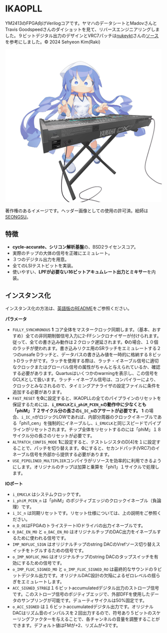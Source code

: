 # IKAOPLL
YM2413のFPGA向けVerilogコアです。ヤマハのデータシートとMadovさんとTravis Goodspeedさんのダイショットを見て、リバースエンジニアリングしました。９ビットデジタル出力のデザインとVRC7パッチは[nukeykt](https://github.com/nukeykt)さんの[ソース](https://github.com/nukeykt/Nuked-SMS-FPGA/blob/main/ym2413.v)を参考にしました。© 2024 Sehyeon Kim(Raki) 

<p align=center><img alt="header image" src="./docs/ikamusume_dx7.jpg" height="auto" width="640"></p>

著作権のあるイメージです。ヘッダー画像としての使用の許可済。絵師は[SEONGSU](https://twitter.com/seongsu_twit)。

## 特徴
* **cycle-accurate、シリコン解析基盤**の、BSD2ライセンスコア。
* 実際のチップの大体の信号を正確にエミュレート。
* ３つのデジタル出力を用意。
* 全てのLSIテストビットを実装。
* 使いやすい、**LPFが必要ない16ビットアキュムレート出力とミキサー**を内装。

## インスタンス化
インスタンス化の方法は、[英語版のREADME](README.md)をご参照ください。


**パラメータ**
* `FULLY_SYNCHRONOUS` **1** コア全体をマスタークロック同期します。（基本、おすすめ）全ての非同期制御信号入力に2-FFシンクロナイザーが付けられます。従って、全ての書き込み動作は２クロック遅延されます。**0**の場合、１０個のラッチが使われます。書き込みリクエ用のSRラッチをエミュレートする２つのunsafe Ⅾラッチと、データバスの書き込み値を一時的に格納する８ビットⅮラッチがです。ラッチを使用する際は、ラッチ・イネーブル信号に適切なクロックまたはグローバル信号の属性がちゃんと与えられているか、確認する必要があります。Quartusはいくつかのwarningを表示し、この信号をGCLKとして扱います。ラッチ・イネーブル信号は、コンパイラーにより、クロックとみなされるので、タイミングアナライザの設定ファイルに条件を追加する必要があります。
* `FAST_RESET` を**0**に設定すると、IKAOPLLの全てのパイプラインのリセットを保証するためには、**`i_EMUCLK`と`i_phiM_PCEN_n`の動作中に少なくとも「phiM」７２サイクル分の長さの`i_IC_n`のアサートが必要です。** **1** の場合、`i_IC_n`がロジックLOWであれば、内部分周器のクロックイネーブルである「phi1_cen」を強制的にイネーブルし、`i_EMUCLK`と同じスピードでパイプラインがリセットされます。チップ全体をリセットするのには「phiM」１８サイクル分の長さのリセットが必要です。
* `ALTPATCH_CONFIG_MODE` **1**に設定すると、テストレジスタのD[4]を１に設定することで、パッチを切り替えます。**0**にすると、セカンドパッチ(VRC7)のイネーブル信号を外部から提供する必要があります。
* `USE_PIPELINED_MULTIPLIER`コンパイラがリソースを効率的に利用できるようにします。オリジナルのチップは加算と乗算を「phi1」１サイクルで処理します。


**IOポート**
* `i_EMUCLK` はシステムクロックです。
* `i_phiM_PCEN_n` は「phiM」のポジティブエッジのクロックイネーブル（負論理）です。
* `i_IC_n` は同期リセットです。リセット仕様については、上の説明をご参照ください。
* `o_D_OE`はFPGAのトライステートIOドライバの出力イネーブルです。
* `O_DAC_EN_MO` と `o_DAC_EN_RO` はオリジナルチップのDAC出力をイネーブルするために使われる信号です。
* `IMP_NOFLUC_SIGN` はオリジナルチップのstring DACのVrefソース切り替えスイッチをトグルするための信号です。
* `o_IMP_NOFLUC_MAG` はオリジナルチップのstring DACのタップスイッチを有効にするための信号です。
* `o_IMP_FLUC_SIGNED_MO` と `o_IMP_FLUC_SIGNED_RO` は最終的なサウンドの９ビットデジタル出力です。オリジナルDAC設計の欠陥によるゼロレベルの揺らぎをエミュレートします。
* `ACC_SIGNED_STRB`は１６ビットaccumulatedデジタル出力のストローブ信号です。このストローブ信号のポジティブエッジで、外部DFFを使用したデータのサンプリングが可能です。デューティサイクルは50%固定です。
* `o_ACC_SIGNED` は１６ビットaccumulatedデジタル出力です。オリジナルDACはリズム音のインパルスを２回出力するので、符号あり５ビットのスケーリングファクターを与えることで、各チャンネルの音量を調整することができます。デフォルト値はFMが+2、リズムが+3です。
